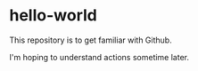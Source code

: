 # hello-world
This repository is to get familiar with Github.

I'm hoping to understand actions sometime later.
